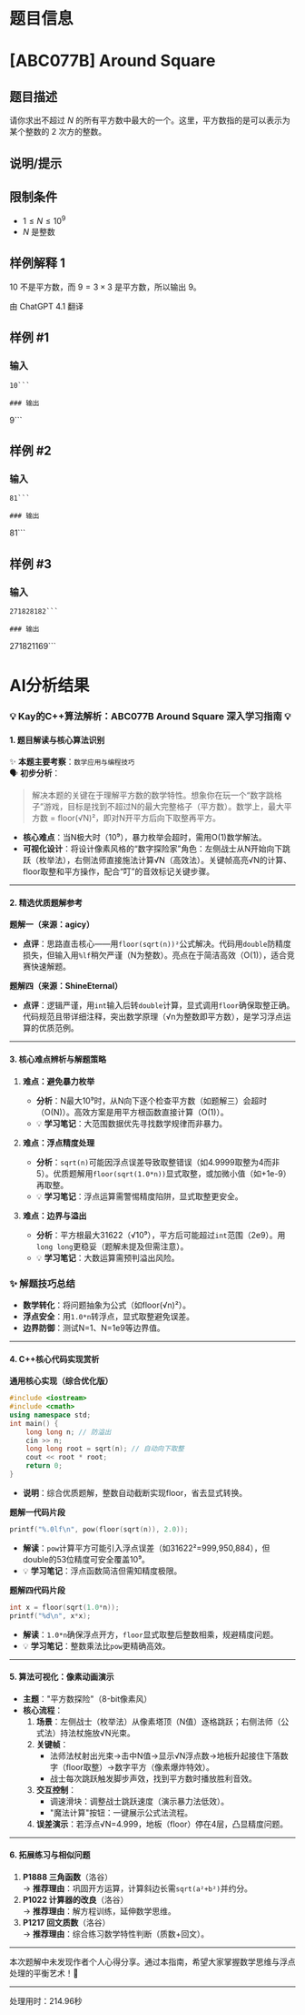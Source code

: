 # 题目信息

# [ABC077B] Around Square

## 题目描述

请你求出不超过 $N$ 的所有平方数中最大的一个。这里，平方数指的是可以表示为某个整数的 $2$ 次方的整数。

## 说明/提示

## 限制条件

- $1 \leq N \leq 10^9$
- $N$ 是整数

## 样例解释 1

$10$ 不是平方数，而 $9 = 3 \times 3$ 是平方数，所以输出 $9$。

由 ChatGPT 4.1 翻译

## 样例 #1

### 输入

```
10```

### 输出

```
9```

## 样例 #2

### 输入

```
81```

### 输出

```
81```

## 样例 #3

### 输入

```
271828182```

### 输出

```
271821169```

# AI分析结果


### 💡 Kay的C++算法解析：ABC077B Around Square 深入学习指南 💡

#### 1. 题目解读与核心算法识别
✨ **本题主要考察**：`数学应用与编程技巧`  
🗣️ **初步分析**：
> 解决本题的关键在于理解平方数的数学特性。想象你在玩一个“数字跳格子”游戏，目标是找到不超过N的最大完整格子（平方数）。数学上，最大平方数 = floor(√N)²，即对N开平方后向下取整再平方。  
- **核心难点**：当N极大时（10⁹），暴力枚举会超时，需用O(1)数学解法。  
- **可视化设计**：将设计像素风格的“数字探险家”角色：左侧战士从N开始向下跳跃（枚举法），右侧法师直接施法计算√N（高效法）。关键帧高亮√N的计算、floor取整和平方操作，配合“叮”的音效标记关键步骤。

---

#### 2. 精选优质题解参考
**题解一（来源：agicy）**  
* **点评**：思路直击核心——用`floor(sqrt(n))²`公式解决。代码用`double`防精度损失，但输入用`%lf`稍欠严谨（N为整数）。亮点在于简洁高效（O(1)），适合竞赛快速解题。  

**题解四（来源：ShineEternal）**  
* **点评**：逻辑严谨，用`int`输入后转`double`计算，显式调用`floor`确保取整正确。代码规范且带详细注释，突出数学原理（√n为整数即平方数），是学习浮点运算的优质范例。

---

#### 3. 核心难点辨析与解题策略
1. **难点：避免暴力枚举**  
   * **分析**：N最大10⁹时，从N向下逐个检查平方数（如题解三）会超时（O(N)）。高效方案是用平方根函数直接计算（O(1)）。  
   * 💡 **学习笔记**：大范围数据优先寻找数学规律而非暴力。  

2. **难点：浮点精度处理**  
   * **分析**：`sqrt(n)`可能因浮点误差导致取整错误（如4.9999取整为4而非5）。优质题解用`floor(sqrt(1.0*n))`显式取整，或加微小值（如+1e-9）再取整。  
   * 💡 **学习笔记**：浮点运算需警惕精度陷阱，显式取整更安全。  

3. **难点：边界与溢出**  
   * **分析**：平方根最大31622（√10⁹），平方后可能超过`int`范围（2e9）。用`long long`更稳妥（题解未提及但需注意）。  
   * 💡 **学习笔记**：大数运算需预判溢出风险。  

### ✨ 解题技巧总结
- **数学转化**：将问题抽象为公式（如floor(√n)²）。  
- **浮点安全**：用`1.0*n`转浮点，显式取整避免误差。  
- **边界防御**：测试N=1、N=1e9等边界值。  

---

#### 4. C++核心代码实现赏析
**通用核心实现（综合优化版）**  
```cpp
#include <iostream>
#include <cmath>
using namespace std;
int main() {
    long long n; // 防溢出
    cin >> n;
    long long root = sqrt(n); // 自动向下取整
    cout << root * root;
    return 0;
}
```
* **说明**：综合优质题解，整数自动截断实现floor，省去显式转换。  

**题解一代码片段**  
```cpp
printf("%.0lf\n", pow(floor(sqrt(n)), 2.0));
```
* **解读**：`pow`计算平方可能引入浮点误差（如31622²=999,950,884），但double的53位精度可安全覆盖10⁹。  
* 💡 **学习笔记**：浮点函数简洁但需知精度极限。  

**题解四代码片段**  
```cpp
int x = floor(sqrt(1.0*n));
printf("%d\n", x*x);
```
* **解读**：`1.0*n`确保浮点开方，`floor`显式取整后整数相乘，规避精度问题。  
* 💡 **学习笔记**：整数乘法比`pow`更精确高效。  

---

#### 5. 算法可视化：像素动画演示  
* **主题**："平方数探险"（8-bit像素风）  
* **核心流程**：  
  1. **场景**：左侧战士（枚举法）从像素塔顶（N值）逐格跳跃；右侧法师（公式法）持法杖施放√N光束。  
  2. **关键帧**：  
     - 法师法杖射出光束→击中N值→显示√N浮点数→地板升起接住下落数字（floor取整）→数字平方（像素爆炸特效）。  
     - 战士每次跳跃触发脚步声效，找到平方数时播放胜利音效。  
  3. **交互控制**：  
     - 调速滑块：调整战士跳跃速度（演示暴力法低效）。  
     - "魔法计算"按钮：一键展示公式法流程。  
  4. **误差演示**：若浮点√N=4.999，地板（floor）停在4层，凸显精度问题。  

---

#### 6. 拓展练习与相似问题
1. **P1888 三角函数**（洛谷）  
   → **推荐理由**：巩固开方运算，计算斜边长需`sqrt(a²+b²)`并约分。  
2. **P1022 计算器的改良**（洛谷）  
   → **推荐理由**：解方程训练，延伸数学思维。  
3. **P1217 回文质数**（洛谷）  
   → **推荐理由**：综合练习数学特性判断（质数+回文）。  

---

本次题解中未发现作者个人心得分享。通过本指南，希望大家掌握数学思维与浮点处理的平衡艺术！🚀

---
处理用时：214.96秒